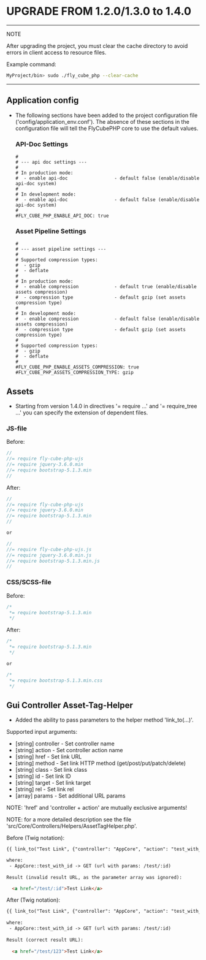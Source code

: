 UPGRADE FROM 1.2.0/1.3.0 to 1.4.0
=================================

---
NOTE

After upgrading the project, you must clear the cache directory to avoid errors in client access to resource files.

Example command:
```bash
MyProject/bin> sudo ./fly_cube_php --clear-cache
```

---

Application config
------------------

 * The following sections have been added to the project configuration file ('config/application_env.conf').
   The absence of these sections in the configuration file will tell the FlyCubePHP core to use the default values.

   ### API-Doc Settings
   
   ```
   #
   # --- api doc settings ---
   #
   # In production mode:
   #  - enable api-doc                 - default false (enable/disable api-doc system)
   #
   # In development mode:
   #  - enable api-doc                 - default false (enable/disable api-doc system)
   #
   #FLY_CUBE_PHP_ENABLE_API_DOC: true
   ```
   
   ### Asset Pipeline Settings 
   
   ```
   #
   # --- asset pipeline settings ---
   #
   # Supported compression types:
   #  - gzip
   #  - deflate
   #
   # In production mode:
   #  - enable compression             - default true (enable/disable assets compression)
   #  - compression type               - default gzip (set assets compression type)
   #
   # In development mode:
   #  - enable compression             - default false (enable/disable assets compression)
   #  - compression type               - default gzip (set assets compression type)
   #
   # Supported compression types:
   #  - gzip
   #  - deflate
   #
   #FLY_CUBE_PHP_ENABLE_ASSETS_COMPRESSION: true
   #FLY_CUBE_PHP_ASSETS_COMPRESSION_TYPE: gzip
   ```

Assets
------

 * Starting from version 1.4.0 in directives '= require ...' and '= require_tree ...'
   you can specify the extension of dependent files.
 
### JS-file

 Before:
 ```js
 //
 //= require fly-cube-php-ujs
 //= require jquery-3.6.0.min
 //= require bootstrap-5.1.3.min
 //
 ```

 After:
 ```js
 //
 //= require fly-cube-php-ujs
 //= require jquery-3.6.0.min
 //= require bootstrap-5.1.3.min
 //

 or

 //
 //= require fly-cube-php-ujs.js
 //= require jquery-3.6.0.min.js
 //= require bootstrap-5.1.3.min.js
 //
 ```

### CSS/SCSS-file

 Before:
 ```css
 /*
  *= require bootstrap-5.1.3.min
  */
 ```

 After:
 ```css
 /*
  *= require bootstrap-5.1.3.min
  */

 or

 /*
  *= require bootstrap-5.1.3.min.css
  */
 ```

Gui Controller Asset-Tag-Helper
-------------------------------

* Added the ability to pass parameters to the helper method 'link_to(...)'.

Supported input arguments:
 - [string] controller     - Set controller name
 - [string] action         - Set controller action name
 - [string] href           - Set link URL
 - [string] method         - Set link HTTP method (get/post/put/patch/delete)
 - [string] class          - Set link class
 - [string] id             - Set link ID
 - [string] target         - Set link target
 - [string] rel            - Set link rel
 - [array]  params         - Set additional URL params
 
NOTE: 'href' and 'controller + action' are mutually exclusive arguments!

NOTE: for a more detailed description see the file 'src/Core/Controllers/Helpers/AssetTagHelper.php'.

 Before (Twig notation):
 ```html
 {{ link_to("Test Link", {"controller": "AppCore", "action": "test_with_id", "params": {"id":123} }) }}
 
 where:
  - AppCore::test_with_id -> GET (url with params: /test/:id)
   
 Result (invalid result URL, as the parameter array was ignored):
 
   <a href="/test/:id">Test Link</a>
 ```

 After (Twig notation):
 ```html
 {{ link_to("Test Link", {"controller": "AppCore", "action": "test_with_id", "params": {"id":123} }) }}
  
 where:
  - AppCore::test_with_id -> GET (url with params: /test/:id)
   
 Result (correct result URL):
   
   <a href="/test/123">Test Link</a>
 ```
